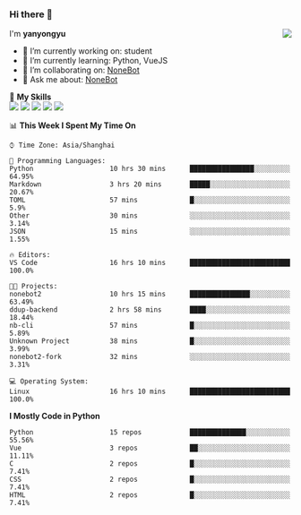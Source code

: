 ### Hi there 👋

<a href="#">
  <img align="right" src="https://github-readme-stats.vercel.app/api?username=yanyongyu&count_private=true&show_icons=true&bg_color=15,f2f7fd,E0EAFC" />
</a>

I'm **yanyongyu**

- 🔭 I’m currently working on: student
- 🌱 I’m currently learning: Python, VueJS
- 👯 I’m collaborating on: [NoneBot](https://github.com/nonebot)
- 💬 Ask me about: [NoneBot](https://github.com/nonebot)

🌟 **My Skills**  
![](https://img.shields.io/badge/-Python-3e74a2?style=flat-square&logo=Python&logoColor=fff)
![](https://img.shields.io/badge/-Vue-4fc08d?style=flat-square&logo=Vue.js&logoColor=fff)
![](https://img.shields.io/badge/-Node.js-339933?style=flat-square&logo=Node.js&logoColor=fff)
![](https://img.shields.io/badge/-Docker-2496ED?style=flat-square&logo=Docker&logoColor=fff)
![](https://img.shields.io/badge/-Linux-000000?style=flat-square&logo=Linux&logoColor=fff)

<!--START_SECTION:waka-->
📊 **This Week I Spent My Time On** 

```text
⌚︎ Time Zone: Asia/Shanghai

💬 Programming Languages: 
Python                   10 hrs 30 mins      ████████████████░░░░░░░░░   64.95% 
Markdown                 3 hrs 20 mins       █████░░░░░░░░░░░░░░░░░░░░   20.67% 
TOML                     57 mins             █░░░░░░░░░░░░░░░░░░░░░░░░   5.9% 
Other                    30 mins             ░░░░░░░░░░░░░░░░░░░░░░░░░   3.14% 
JSON                     15 mins             ░░░░░░░░░░░░░░░░░░░░░░░░░   1.55%

🔥 Editors: 
VS Code                  16 hrs 10 mins      █████████████████████████   100.0%

🐱‍💻 Projects: 
nonebot2                 10 hrs 15 mins      ███████████████░░░░░░░░░░   63.49% 
ddup-backend             2 hrs 58 mins       ████░░░░░░░░░░░░░░░░░░░░░   18.44% 
nb-cli                   57 mins             █░░░░░░░░░░░░░░░░░░░░░░░░   5.89% 
Unknown Project          38 mins             █░░░░░░░░░░░░░░░░░░░░░░░░   3.99% 
nonebot2-fork            32 mins             ░░░░░░░░░░░░░░░░░░░░░░░░░   3.31%

💻 Operating System: 
Linux                    16 hrs 10 mins      █████████████████████████   100.0%

```

**I Mostly Code in Python** 

```text
Python                   15 repos            ██████████████░░░░░░░░░░░   55.56% 
Vue                      3 repos             ██░░░░░░░░░░░░░░░░░░░░░░░   11.11% 
C                        2 repos             █░░░░░░░░░░░░░░░░░░░░░░░░   7.41% 
CSS                      2 repos             █░░░░░░░░░░░░░░░░░░░░░░░░   7.41% 
HTML                     2 repos             █░░░░░░░░░░░░░░░░░░░░░░░░   7.41%

```



<!--END_SECTION:waka-->
